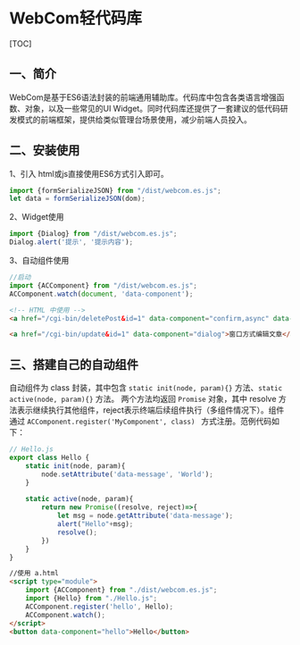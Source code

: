 # WebCom轻代码库

[TOC]

## 一、简介

WebCom是基于ES6语法封装的前端通用辅助库。代码库中包含各类语言增强函数、对象，以及一些常见的UI Widget。同时代码库还提供了一套建议的低代码研发模式的前端框架，提供给类似管理台场景使用，减少前端人员投入。

## 二、安装使用

1、引入
html或js直接使用ES6方式引入即可。

<script src="/dist/webcom.es.js" type="module"></script>

```js
import {formSerializeJSON} from "/dist/webcom.es.js";
let data = formSerializeJSON(dom);
```

2、Widget使用

```js
import {Dialog} from "/dist/webcom.es.js";
Dialog.alert('提示', '提示内容');
```

3、自动组件使用

```js
//启动
import {ACComponent} from "/dist/webcom.es.js";
ACComponent.watch(document, 'data-component');
```

```html
<!-- HTML 中使用 -->
<a href="/cgi-bin/deletePost&id=1" data-component="confirm,async" data-confirm-message="确认删除该文章？">删除文章</a>

<a href="/cgi-bin/update&id=1" data-component="dialog">窗口方式编辑文章</a>
```

## 三、搭建自己的自动组件

自动组件为 class 封装，其中包含 `static init(node, param){}` 方法、`static active(node, param){}` 方法。
两个方法均返回 `Promise` 对象，其中 resolve 方法表示继续执行其他组件，reject表示终端后续组件执行（多组件情况下）。组件通过 `ACComponent.register('MyComponent', class) ` 方式注册。范例代码如下：

```js
// Hello.js
export class Hello {
    static init(node, param){
        node.setAttribute('data-message', 'World');
    }
    
	static active(node, param){
        return new Promise((resolve, reject)=>{
            let msg = node.getAttribute('data-message');
            alert("Hello"+msg);
            resolve();
        })
    }
}   	
```

```html
//使用 a.html
<script type="module">
	import {ACComponent} from "./dist/webcom.es.js";
	import {Hello} from "./Hello.js";
    ACComponent.register('hello', Hello);
	ACComponent.watch();
</script>
<button data-component="hello">Hello</button>

```

